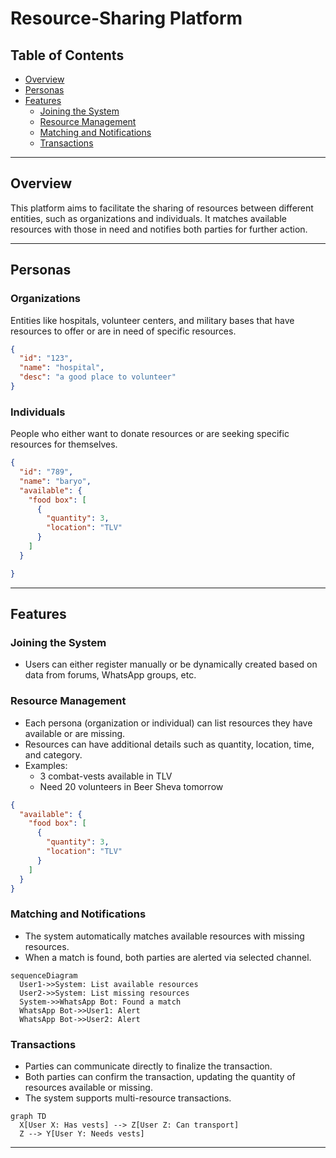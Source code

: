 # Resource-Sharing Platform

## Table of Contents

- [Overview](#overview)
- [Personas](#personas)
- [Features](#features)
  - [Joining the System](#joining-the-system)
  - [Resource Management](#resource-management)
  - [Matching and Notifications](#matching-and-notifications)
  - [Transactions](#transactions)

---

## Overview

This platform aims to facilitate the sharing of resources between different entities, such as organizations and individuals. It matches available resources with those in need and notifies both parties for further action.


---

## Personas

### Organizations

Entities like hospitals, volunteer centers, and military bases that have resources to offer or are in need of specific resources.


```json
{
  "id": "123",
  "name": "hospital",
  "desc": "a good place to volunteer"
}
```

### Individuals

People who either want to donate resources or are seeking specific resources for themselves.

```json
{
  "id": "789",
  "name": "baryo",
  "available": {
    "food box": [
      {
        "quantity": 3,
        "location": "TLV"
      }
    ]
  }

}
```

---

## Features

### Joining the System

- Users can either register manually or be dynamically created based on data from forums, WhatsApp groups, etc.

### Resource Management

- Each persona (organization or individual) can list resources they have available or are missing.
- Resources can have additional details such as quantity, location, time, and category.
- Examples: 
    - 3 combat-vests available in TLV
    - Need 20 volunteers in Beer Sheva tomorrow

```json
{
  "available": {
    "food box": [
      {
        "quantity": 3,
        "location": "TLV"
      }
    ]
  }
}
```

### Matching and Notifications

- The system automatically matches available resources with missing resources.
- When a match is found, both parties are alerted via selected channel.

```mermaid
sequenceDiagram
  User1->>System: List available resources
  User2->>System: List missing resources
  System->>WhatsApp Bot: Found a match
  WhatsApp Bot->>User1: Alert
  WhatsApp Bot->>User2: Alert
```

### Transactions

- Parties can communicate directly to finalize the transaction.
- Both parties can confirm the transaction, updating the quantity of resources available or missing.
- The system supports multi-resource transactions.

```mermaid
graph TD
  X[User X: Has vests] --> Z[User Z: Can transport]
  Z --> Y[User Y: Needs vests]
```

---

